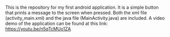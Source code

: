 This is the repository for my first android application.
It is a simple button that prints a message to the screen when pressed.
Both the xml file (activity_main.xml) and the java file (MainActivity.java) are included.
A video demo of the application can be found at this link: https://youtu.be/n5qTcMUo1ZA
